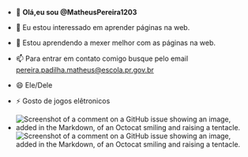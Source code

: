 - 👋 **Olá,eu sou @MatheusPereira1203**
- 👀 Eu estou interessado em aprender páginas na web.
- 🌱 Estou aprendendo a mexer melhor com as páginas na web.
- 📫 Para entrar em contato comigo busque pelo email pereira.padilha.matheus@escola.pr.gov.br
- 😄 Ele/Dele
- ⚡ Gosto de jogos elêtronicos

- ![Screenshot of a comment on a GitHub issue showing an image, added in the Markdown, of an Octocat smiling and raising a tentacle.](https://media.tenor.com/PxGl9TxX5O0AAAAM/yoshi-tv-yoshi-bailando.gif) ![Screenshot of a comment on a GitHub issue showing an image, added in the Markdown, of an Octocat smiling and raising a tentacle.](https://static1-br.millenium.gg/articles/4/10/97/4/@/129404-imagem-2022-07-22-192102619-article_m-1.png)





<!---
MatheusPereira1203/MatheusPereira1203 is a ✨ special ✨ repository because its `README.md` (this file) appears on your GitHub profile.
You can click the Preview link to take a look at your changes.
--->
